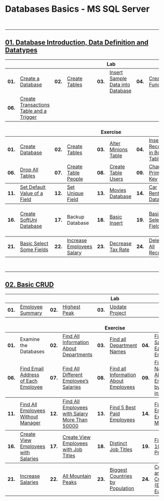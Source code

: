 # Databases Basics - MS SQL Server

<br/>

---

## <a href="https://github.com/radrex/SoftuniCourses/tree/master/C%23%20Web%20Developer/C%23%20DB/01.Databases%20Basics%20-%20MS%20SQL%20Server/01.Database%20Introduction%2C%20Data%20Definition%20and%20Datatypes">01. Database Introduction, Data Definition and Datatypes</a>

<table>
  <thead>
    <tr>
      <th colspan="10" style="text-align:center;">Lab</th>
    </tr>
  </thead>
  <tbody>
    <tr>
      <td><b>01.</b></td>
      <td><a href="https://github.com/radrex/SoftuniCourses/blob/0b8865d8c7c6c1946d0ae7f10b4cd0a9c0edd2aa/C%23%20Web%20Developer/C%23%20DB/01.Databases%20Basics%20-%20MS%20SQL%20Server/01.Database%20Introduction%2C%20Data%20Definition%20and%20Datatypes/Lab.sql#L4">Create a Database</a></td>
      <td><b>02.</b></td>
      <td><a href="https://github.com/radrex/SoftuniCourses/blob/0b8865d8c7c6c1946d0ae7f10b4cd0a9c0edd2aa/C%23%20Web%20Developer/C%23%20DB/01.Databases%20Basics%20-%20MS%20SQL%20Server/01.Database%20Introduction%2C%20Data%20Definition%20and%20Datatypes/Lab.sql#L12">Create Tables</a></td>
      <td><b>03.</b></td>
      <td><a href="https://github.com/radrex/SoftuniCourses/blob/0b8865d8c7c6c1946d0ae7f10b4cd0a9c0edd2aa/C%23%20Web%20Developer/C%23%20DB/01.Databases%20Basics%20-%20MS%20SQL%20Server/01.Database%20Introduction%2C%20Data%20Definition%20and%20Datatypes/Lab.sql#L31">Insert Sample Data into Database</a></td>
      <td><b>04.</b></td>
      <td><a href="https://github.com/radrex/SoftuniCourses/blob/0b8865d8c7c6c1946d0ae7f10b4cd0a9c0edd2aa/C%23%20Web%20Developer/C%23%20DB/01.Databases%20Basics%20-%20MS%20SQL%20Server/01.Database%20Introduction%2C%20Data%20Definition%20and%20Datatypes/Lab.sql#L49">Create a Function</a></td>
      <td><b>05.</b></td>
      <td><a href="https://github.com/radrex/SoftuniCourses/blob/0b8865d8c7c6c1946d0ae7f10b4cd0a9c0edd2aa/C%23%20Web%20Developer/C%23%20DB/01.Databases%20Basics%20-%20MS%20SQL%20Server/01.Database%20Introduction%2C%20Data%20Definition%20and%20Datatypes/Lab.sql#L62">Create Procedures</a></td>
    </tr>
    <tr>
      <td><b>06.</b></td>
      <td><a href="https://github.com/radrex/SoftuniCourses/blob/0b8865d8c7c6c1946d0ae7f10b4cd0a9c0edd2aa/C%23%20Web%20Developer/C%23%20DB/01.Databases%20Basics%20-%20MS%20SQL%20Server/01.Database%20Introduction%2C%20Data%20Definition%20and%20Datatypes/Lab.sql#L101">Create Transactions Table and a Trigger</a></td>
      <td colspan="8"></td>
    </tr>
  </tbody>
  <thead>
    <tr>
      <th colspan="10" style="text-align:center;"><br>Exercise</th>
    </tr>
  </thead>
  <tbody>
    <tr>
      <td><b>01.</b></td>
      <td><a href="https://github.com/radrex/SoftuniCourses/blob/76a332563c5a94d3c2ffcbbd717bac8bc9a87866/C%23%20Web%20Developer/C%23%20DB/01.Databases%20Basics%20-%20MS%20SQL%20Server/01.Database%20Introduction%2C%20Data%20Definition%20and%20Datatypes/MinionsDB.sql#L4">Create Database</a></td>
      <td><b>02.</b></td>
      <td><a href="https://github.com/radrex/SoftuniCourses/blob/76a332563c5a94d3c2ffcbbd717bac8bc9a87866/C%23%20Web%20Developer/C%23%20DB/01.Databases%20Basics%20-%20MS%20SQL%20Server/01.Database%20Introduction%2C%20Data%20Definition%20and%20Datatypes/MinionsDB.sql#L11">Create Tables</a></td>
      <td><b>03.</b></td>
      <td><a href="https://github.com/radrex/SoftuniCourses/blob/76a332563c5a94d3c2ffcbbd717bac8bc9a87866/C%23%20Web%20Developer/C%23%20DB/01.Databases%20Basics%20-%20MS%20SQL%20Server/01.Database%20Introduction%2C%20Data%20Definition%20and%20Datatypes/MinionsDB.sql#L26">Alter Minions Table</a></td>
      <td><b>04.</b></td>
      <td><a href="https://github.com/radrex/SoftuniCourses/blob/76a332563c5a94d3c2ffcbbd717bac8bc9a87866/C%23%20Web%20Developer/C%23%20DB/01.Databases%20Basics%20-%20MS%20SQL%20Server/01.Database%20Introduction%2C%20Data%20Definition%20and%20Datatypes/MinionsDB.sql#L30">Insert Records in Both Tables</a></td>
      <td><b>05.</b></td>
      <td><a href="https://github.com/radrex/SoftuniCourses/blob/76a332563c5a94d3c2ffcbbd717bac8bc9a87866/C%23%20Web%20Developer/C%23%20DB/01.Databases%20Basics%20-%20MS%20SQL%20Server/01.Database%20Introduction%2C%20Data%20Definition%20and%20Datatypes/MinionsDB.sql#L42">Truncate Table Minions</a></td>
    </tr>
    <tr>
      <td><b>06.</b></td>
      <td><a href="https://github.com/radrex/SoftuniCourses/blob/76a332563c5a94d3c2ffcbbd717bac8bc9a87866/C%23%20Web%20Developer/C%23%20DB/01.Databases%20Basics%20-%20MS%20SQL%20Server/01.Database%20Introduction%2C%20Data%20Definition%20and%20Datatypes/MinionsDB.sql#L45">Drop All Tables</a></td>
      <td><b>07.</b></td>
      <td><a href="https://github.com/radrex/SoftuniCourses/blob/76a332563c5a94d3c2ffcbbd717bac8bc9a87866/C%23%20Web%20Developer/C%23%20DB/01.Databases%20Basics%20-%20MS%20SQL%20Server/01.Database%20Introduction%2C%20Data%20Definition%20and%20Datatypes/MinionsDB.sql#L49">Create Table People</a></td>
      <td><b>08.</b></td>
      <td><a href="https://github.com/radrex/SoftuniCourses/blob/76a332563c5a94d3c2ffcbbd717bac8bc9a87866/C%23%20Web%20Developer/C%23%20DB/01.Databases%20Basics%20-%20MS%20SQL%20Server/01.Database%20Introduction%2C%20Data%20Definition%20and%20Datatypes/MinionsDB.sql#L68">Create Table Users</a></td>
      <td><b>09.</b></td>
      <td><a href="https://github.com/radrex/SoftuniCourses/blob/76a332563c5a94d3c2ffcbbd717bac8bc9a87866/C%23%20Web%20Developer/C%23%20DB/01.Databases%20Basics%20-%20MS%20SQL%20Server/01.Database%20Introduction%2C%20Data%20Definition%20and%20Datatypes/MinionsDB.sql#L85">Change Primary Key</a></td>
      <td><b>10.</b></td>
      <td><a href="https://github.com/radrex/SoftuniCourses/blob/76a332563c5a94d3c2ffcbbd717bac8bc9a87866/C%23%20Web%20Developer/C%23%20DB/01.Databases%20Basics%20-%20MS%20SQL%20Server/01.Database%20Introduction%2C%20Data%20Definition%20and%20Datatypes/MinionsDB.sql#L92">Add Check Constraint</a></td>
    </tr>
  </tbody>
  <tbody>
    <tr>
      <td><b>11.</b></td>
      <td><a href="https://github.com/radrex/SoftuniCourses/blob/76a332563c5a94d3c2ffcbbd717bac8bc9a87866/C%23%20Web%20Developer/C%23%20DB/01.Databases%20Basics%20-%20MS%20SQL%20Server/01.Database%20Introduction%2C%20Data%20Definition%20and%20Datatypes/MinionsDB.sql#L96">Set Default Value of a Field</a></td>
      <td><b>12.</b></td>
      <td><a href="https://github.com/radrex/SoftuniCourses/blob/76a332563c5a94d3c2ffcbbd717bac8bc9a87866/C%23%20Web%20Developer/C%23%20DB/01.Databases%20Basics%20-%20MS%20SQL%20Server/01.Database%20Introduction%2C%20Data%20Definition%20and%20Datatypes/MinionsDB.sql#L100">Set Unique Field</a></td>
      <td><b>13.</b></td>
      <td><a href="https://github.com/radrex/SoftuniCourses/blob/875a29c6369475f9ec63fdd3e9f2ff71d4bf1f2f/C%23%20Web%20Developer/C%23%20DB/01.Databases%20Basics%20-%20MS%20SQL%20Server/01.Database%20Introduction%2C%20Data%20Definition%20and%20Datatypes/MoviesDB.sql#L4">Movies Database</a></td>
      <td><b>14.</b></td>
      <td><a href="https://github.com/radrex/SoftuniCourses/blob/875a29c6369475f9ec63fdd3e9f2ff71d4bf1f2f/C%23%20Web%20Developer/C%23%20DB/01.Databases%20Basics%20-%20MS%20SQL%20Server/01.Database%20Introduction%2C%20Data%20Definition%20and%20Datatypes/CarRentalDB.sql#L4">Car Rental Database</a></td>
      <td><b>15.</b></td>
      <td><a href="https://github.com/radrex/SoftuniCourses/blob/9b3741b1d687270888a382d1fec944dae607ee95/C%23%20Web%20Developer/C%23%20DB/01.Databases%20Basics%20-%20MS%20SQL%20Server/01.Database%20Introduction%2C%20Data%20Definition%20and%20Datatypes/HotelDB.sql#L4">Hotel Database</a></td>
    </tr>
  </tbody>
  <tbody>
    <tr>
      <td><b>16.</b></td>
      <td><a href="https://github.com/radrex/SoftuniCourses/blob/9b3741b1d687270888a382d1fec944dae607ee95/C%23%20Web%20Developer/C%23%20DB/01.Databases%20Basics%20-%20MS%20SQL%20Server/01.Database%20Introduction%2C%20Data%20Definition%20and%20Datatypes/SoftUniDB.sql#L4">Create SoftUni Database</a></td>
      <td><b>17.</b></td>
      <td>Backup Database</td>
      <td><b>18.</b></td>
      <td><a href="https://github.com/radrex/SoftuniCourses/blob/9b3741b1d687270888a382d1fec944dae607ee95/C%23%20Web%20Developer/C%23%20DB/01.Databases%20Basics%20-%20MS%20SQL%20Server/01.Database%20Introduction%2C%20Data%20Definition%20and%20Datatypes/SoftUniDB.sql#L39">Basic Insert</a></td>
      <td><b>19.</b></td>
      <td><a href="https://github.com/radrex/SoftuniCourses/blob/9b3741b1d687270888a382d1fec944dae607ee95/C%23%20Web%20Developer/C%23%20DB/01.Databases%20Basics%20-%20MS%20SQL%20Server/01.Database%20Introduction%2C%20Data%20Definition%20and%20Datatypes/SoftUniDB.sql#L60">Basic Select All Fields</a></td>
      <td><b>20.</b></td>
      <td><a href="https://github.com/radrex/SoftuniCourses/blob/9b3741b1d687270888a382d1fec944dae607ee95/C%23%20Web%20Developer/C%23%20DB/01.Databases%20Basics%20-%20MS%20SQL%20Server/01.Database%20Introduction%2C%20Data%20Definition%20and%20Datatypes/SoftUniDB.sql#L65">Basic Select All Fields and Order Them</a></td>
    </tr>
  </tbody>
    <tbody>
    <tr>
      <td><b>21.</b></td>
      <td><a href="https://github.com/radrex/SoftuniCourses/blob/9b3741b1d687270888a382d1fec944dae607ee95/C%23%20Web%20Developer/C%23%20DB/01.Databases%20Basics%20-%20MS%20SQL%20Server/01.Database%20Introduction%2C%20Data%20Definition%20and%20Datatypes/SoftUniDB.sql#L70">Basic Select Some Fields</a></td>
      <td><b>22.</b></td>
      <td><a href="https://github.com/radrex/SoftuniCourses/blob/9b3741b1d687270888a382d1fec944dae607ee95/C%23%20Web%20Developer/C%23%20DB/01.Databases%20Basics%20-%20MS%20SQL%20Server/01.Database%20Introduction%2C%20Data%20Definition%20and%20Datatypes/SoftUniDB.sql#L75">Increase Employees Salary</a></td>
      <td><b>23.</b></td>
      <td><a href="https://github.com/radrex/SoftuniCourses/blob/875a29c6369475f9ec63fdd3e9f2ff71d4bf1f2f/C%23%20Web%20Developer/C%23%20DB/01.Databases%20Basics%20-%20MS%20SQL%20Server/01.Database%20Introduction%2C%20Data%20Definition%20and%20Datatypes/HotelDB.sql#L119">Decrease Tax Rate</a></td>
      <td><b>24.</b></td>
      <td><a href="https://github.com/radrex/SoftuniCourses/blob/875a29c6369475f9ec63fdd3e9f2ff71d4bf1f2f/C%23%20Web%20Developer/C%23%20DB/01.Databases%20Basics%20-%20MS%20SQL%20Server/01.Database%20Introduction%2C%20Data%20Definition%20and%20Datatypes/HotelDB.sql#L125">Delete All Records</a></td>
      <td colspan="2"></td>
    </tr>
  </tbody>
</table>

<br/>

---

## <a href="https://github.com/radrex/SoftuniCourses/tree/master/C%23%20Web%20Developer/C%23%20DB/01.Databases%20Basics%20-%20MS%20SQL%20Server/02.Basic%20CRUD">02. Basic CRUD</a>

<table>
  <thead>
    <tr>
      <th colspan="10" style="text-align:center;">Lab</th>
    </tr>
  </thead>
  <tbody>
    <tr>
      <td><b>01.</b></td>
      <td><a href="https://github.com/radrex/SoftuniCourses/blob/f1b1e47b4d3bdac7b93bbe758480c29909f91ff5/C%23%20Web%20Developer/C%23%20DB/01.Databases%20Basics%20-%20MS%20SQL%20Server/02.Basic%20CRUD/Lab.sql#L4">Employee Summary</a></td>
      <td><b>02.</b></td>
      <td><a href="https://github.com/radrex/SoftuniCourses/blob/f1b1e47b4d3bdac7b93bbe758480c29909f91ff5/C%23%20Web%20Developer/C%23%20DB/01.Databases%20Basics%20-%20MS%20SQL%20Server/02.Basic%20CRUD/Lab.sql#L12">Highest Peak</a></td>
      <td><b>03.</b></td>
      <td><a href="https://github.com/radrex/SoftuniCourses/blob/f1b1e47b4d3bdac7b93bbe758480c29909f91ff5/C%23%20Web%20Developer/C%23%20DB/01.Databases%20Basics%20-%20MS%20SQL%20Server/02.Basic%20CRUD/Lab.sql#L20">Update Project</a></td>
      <td colspan="4"></td>
    </tr>
  </tbody>
  <thead>
    <tr>
      <th colspan="10" style="text-align:center;"><br>Exercise</th>
    </tr>
  </thead>
  <tbody>
    <tr>
      <td><b>01.</b></td>
      <td>Examine the Databases</td>
      <td><b>02.</b></td>
      <td><a href="https://github.com/radrex/SoftuniCourses/blob/f1b1e47b4d3bdac7b93bbe758480c29909f91ff5/C%23%20Web%20Developer/C%23%20DB/01.Databases%20Basics%20-%20MS%20SQL%20Server/02.Basic%20CRUD/Exercise.sql#L6">Find All Information About Departments</a></td>
      <td><b>03.</b></td>
      <td><a href="https://github.com/radrex/SoftuniCourses/blob/f1b1e47b4d3bdac7b93bbe758480c29909f91ff5/C%23%20Web%20Developer/C%23%20DB/01.Databases%20Basics%20-%20MS%20SQL%20Server/02.Basic%20CRUD/Exercise.sql#L12">Find all Department Names</a></td>
      <td><b>04.</b></td>
      <td><a href="https://github.com/radrex/SoftuniCourses/blob/f1b1e47b4d3bdac7b93bbe758480c29909f91ff5/C%23%20Web%20Developer/C%23%20DB/01.Databases%20Basics%20-%20MS%20SQL%20Server/02.Basic%20CRUD/Exercise.sql#L16">Find Salary of Each Employee</a></td>
      <td><b>05.</b></td>
      <td><a href="https://github.com/radrex/SoftuniCourses/blob/f1b1e47b4d3bdac7b93bbe758480c29909f91ff5/C%23%20Web%20Developer/C%23%20DB/01.Databases%20Basics%20-%20MS%20SQL%20Server/02.Basic%20CRUD/Exercise.sql#L22">Find Full Name of Each Employee</a></td>
    </tr>
    <tr>
      <td><b>06.</b></td>
      <td><a href="https://github.com/radrex/SoftuniCourses/blob/f1b1e47b4d3bdac7b93bbe758480c29909f91ff5/C%23%20Web%20Developer/C%23%20DB/01.Databases%20Basics%20-%20MS%20SQL%20Server/02.Basic%20CRUD/Exercise.sql#L28">Find Email Address of Each Employee</a></td>
      <td><b>07.</b></td>
      <td><a href="https://github.com/radrex/SoftuniCourses/blob/f1b1e47b4d3bdac7b93bbe758480c29909f91ff5/C%23%20Web%20Developer/C%23%20DB/01.Databases%20Basics%20-%20MS%20SQL%20Server/02.Basic%20CRUD/Exercise.sql#L32">Find All Different Employee’s Salaries</a></td>
      <td><b>08.</b></td>
      <td><a href="https://github.com/radrex/SoftuniCourses/blob/f1b1e47b4d3bdac7b93bbe758480c29909f91ff5/C%23%20Web%20Developer/C%23%20DB/01.Databases%20Basics%20-%20MS%20SQL%20Server/02.Basic%20CRUD/Exercise.sql#L36">Find all Information About Employees</a></td>
      <td><b>09.</b></td>
      <td><a href="https://github.com/radrex/SoftuniCourses/blob/f1b1e47b4d3bdac7b93bbe758480c29909f91ff5/C%23%20Web%20Developer/C%23%20DB/01.Databases%20Basics%20-%20MS%20SQL%20Server/02.Basic%20CRUD/Exercise.sql#L41">Find Names of All Employees by Salary in Range</a></td>
      <td><b>10.</b></td>
      <td><a href="https://github.com/radrex/SoftuniCourses/blob/f1b1e47b4d3bdac7b93bbe758480c29909f91ff5/C%23%20Web%20Developer/C%23%20DB/01.Databases%20Basics%20-%20MS%20SQL%20Server/02.Basic%20CRUD/Exercise.sql#L48">Find Names of All Employees </a></td>
    </tr>
  </tbody>
  <tbody>
    <tr>
      <td><b>11.</b></td>
      <td><a href="https://github.com/radrex/SoftuniCourses/blob/f1b1e47b4d3bdac7b93bbe758480c29909f91ff5/C%23%20Web%20Developer/C%23%20DB/01.Databases%20Basics%20-%20MS%20SQL%20Server/02.Basic%20CRUD/Exercise.sql#L53">Find All Employees Without Manager</a></td>
      <td><b>12.</b></td>
      <td><a href="https://github.com/radrex/SoftuniCourses/blob/f1b1e47b4d3bdac7b93bbe758480c29909f91ff5/C%23%20Web%20Developer/C%23%20DB/01.Databases%20Basics%20-%20MS%20SQL%20Server/02.Basic%20CRUD/Exercise.sql#L59">Find All Employees with Salary More Than 50000</a></td>
      <td><b>13.</b></td>
      <td><a href="https://github.com/radrex/SoftuniCourses/blob/f1b1e47b4d3bdac7b93bbe758480c29909f91ff5/C%23%20Web%20Developer/C%23%20DB/01.Databases%20Basics%20-%20MS%20SQL%20Server/02.Basic%20CRUD/Exercise.sql#L67">Find 5 Best Paid Employees</a></td>
      <td><b>14.</b></td>
      <td><a href="https://github.com/radrex/SoftuniCourses/blob/f1b1e47b4d3bdac7b93bbe758480c29909f91ff5/C%23%20Web%20Developer/C%23%20DB/01.Databases%20Basics%20-%20MS%20SQL%20Server/02.Basic%20CRUD/Exercise.sql#L73">Find All Employees Except Marketing</a></td>
      <td><b>15.</b></td>
      <td><a href="https://github.com/radrex/SoftuniCourses/blob/f1b1e47b4d3bdac7b93bbe758480c29909f91ff5/C%23%20Web%20Developer/C%23%20DB/01.Databases%20Basics%20-%20MS%20SQL%20Server/02.Basic%20CRUD/Exercise.sql#L79">Sort Employees Table</a></td>
    </tr>
  </tbody>
  <tbody>
    <tr>
      <td><b>16.</b></td>
      <td><a href="https://github.com/radrex/SoftuniCourses/blob/f1b1e47b4d3bdac7b93bbe758480c29909f91ff5/C%23%20Web%20Developer/C%23%20DB/01.Databases%20Basics%20-%20MS%20SQL%20Server/02.Basic%20CRUD/Exercise.sql#L87">Create View Employees with Salaries</a></td>
      <td><b>17.</b></td>
      <td><a href="https://github.com/radrex/SoftuniCourses/blob/f1b1e47b4d3bdac7b93bbe758480c29909f91ff5/C%23%20Web%20Developer/C%23%20DB/01.Databases%20Basics%20-%20MS%20SQL%20Server/02.Basic%20CRUD/Exercise.sql#L94">Create View Employees with Job Titles</a></td>
      <td><b>18.</b></td>
      <td><a href="https://github.com/radrex/SoftuniCourses/blob/f1b1e47b4d3bdac7b93bbe758480c29909f91ff5/C%23%20Web%20Developer/C%23%20DB/01.Databases%20Basics%20-%20MS%20SQL%20Server/02.Basic%20CRUD/Exercise.sql#L100">Distinct Job Titles</a></td>
      <td><b>19.</b></td>
      <td><a href="https://github.com/radrex/SoftuniCourses/blob/f1b1e47b4d3bdac7b93bbe758480c29909f91ff5/C%23%20Web%20Developer/C%23%20DB/01.Databases%20Basics%20-%20MS%20SQL%20Server/02.Basic%20CRUD/Exercise.sql#L104">Find First 10 Started Projects</a></td>
      <td><b>20.</b></td>
      <td><a href="https://github.com/radrex/SoftuniCourses/blob/f1b1e47b4d3bdac7b93bbe758480c29909f91ff5/C%23%20Web%20Developer/C%23%20DB/01.Databases%20Basics%20-%20MS%20SQL%20Server/02.Basic%20CRUD/Exercise.sql#L110">Last 7 Hired Employees</a></td>
    </tr>
  </tbody>
    <tbody>
    <tr>
      <td><b>21.</b></td>
      <td><a href="https://github.com/radrex/SoftuniCourses/blob/f1b1e47b4d3bdac7b93bbe758480c29909f91ff5/C%23%20Web%20Developer/C%23%20DB/01.Databases%20Basics%20-%20MS%20SQL%20Server/02.Basic%20CRUD/Exercise.sql#L117">Increase Salaries</a></td>
      <td><b>22.</b></td>
      <td><a href="https://github.com/radrex/SoftuniCourses/blob/f1b1e47b4d3bdac7b93bbe758480c29909f91ff5/C%23%20Web%20Developer/C%23%20DB/01.Databases%20Basics%20-%20MS%20SQL%20Server/02.Basic%20CRUD/Exercise.sql#L124">All Mountain Peaks</a></td>
      <td><b>23.</b></td>
      <td><a href="https://github.com/radrex/SoftuniCourses/blob/f1b1e47b4d3bdac7b93bbe758480c29909f91ff5/C%23%20Web%20Developer/C%23%20DB/01.Databases%20Basics%20-%20MS%20SQL%20Server/02.Basic%20CRUD/Exercise.sql#L132">Biggest Countries by Population</a></td>
      <td><b>24.</b></td>
      <td><a href="https://github.com/radrex/SoftuniCourses/blob/f1b1e47b4d3bdac7b93bbe758480c29909f91ff5/C%23%20Web%20Developer/C%23%20DB/01.Databases%20Basics%20-%20MS%20SQL%20Server/02.Basic%20CRUD/Exercise.sql#L140">Countries and Currency (Euro / Not Euro)</a></td>
      <td><b>25.</b></td>
      <td><a href="https://github.com/radrex/SoftuniCourses/blob/f1b1e47b4d3bdac7b93bbe758480c29909f91ff5/C%23%20Web%20Developer/C%23%20DB/01.Databases%20Basics%20-%20MS%20SQL%20Server/02.Basic%20CRUD/Exercise.sql#L150">All Diablo Characters</a></td>
    </tr>
  </tbody>
</table>
